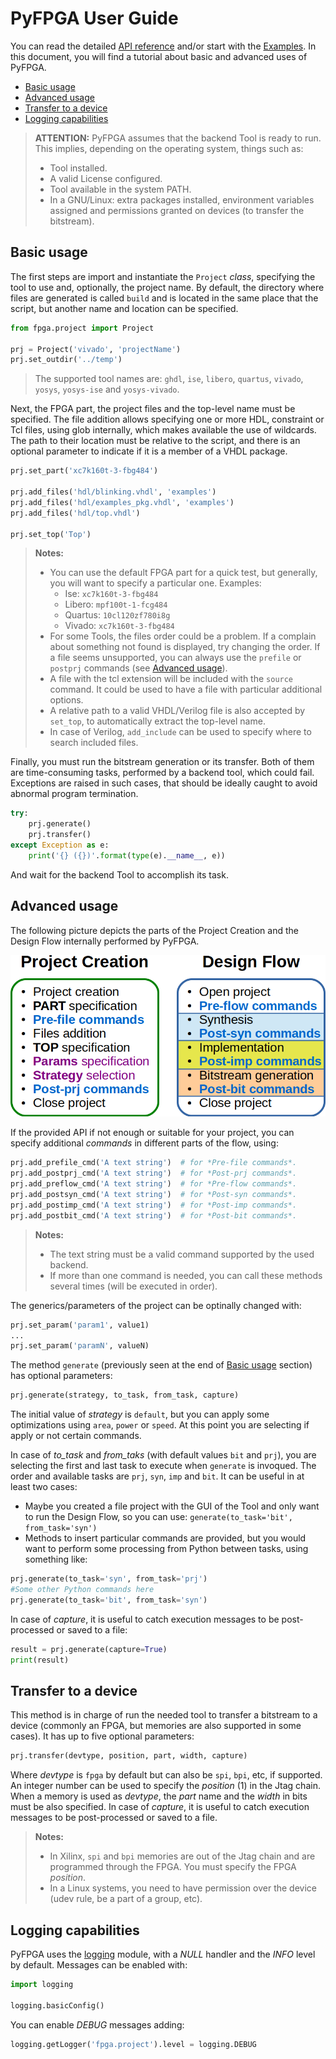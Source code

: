 # PyFPGA User Guide

You can read the detailed [API reference](api-reference.md) and/or start with
the [Examples](../examples). In this document, you will find a tutorial about
basic and advanced uses of PyFPGA.

* [Basic usage](#basic-usage)
* [Advanced usage](#advanced-usage)
* [Transfer to a device](#transfer-to-a-device)
* [Logging capabilities](#logging-capabilities)

> **ATTENTION:**
> PyFPGA assumes that the backend Tool is ready to run.
> This implies, depending on the operating system, things such as:
> * Tool installed.
> * A valid License configured.
> * Tool available in the system PATH.
> * In a GNU/Linux: extra packages installed, environment variables assigned
> and permissions granted on devices (to transfer the bitstream).

## Basic usage

The first steps are import and instantiate the `Project` *class*, specifying
the tool to use and, optionally, the project name. By default, the directory
where files are generated is called `build` and is located in the same place
that the script, but another name and location can be specified.

```py
from fpga.project import Project

prj = Project('vivado', 'projectName')
prj.set_outdir('../temp')
```

> The supported tool names are: `ghdl`, `ise`, `libero`, `quartus`, `vivado`,
> `yosys`, `yosys-ise` and `yosys-vivado`.

Next, the FPGA part, the project files and the top-level name must be
specified. The file addition allows specifying one or more HDL, constraint or
Tcl files, using glob internally, which makes available the use of wildcards.
The path to their location must be relative to the script, and there is an
optional parameter to indicate if it is a member of a VHDL package.

```py
prj.set_part('xc7k160t-3-fbg484')

prj.add_files('hdl/blinking.vhdl', 'examples')
prj.add_files('hdl/examples_pkg.vhdl', 'examples')
prj.add_files('hdl/top.vhdl')

prj.set_top('Top')
```

> **Notes:**
> * You can use the default FPGA part for a quick test, but generally, you
> will want to specify a particular one. Examples:
>     * Ise: `xc7k160t-3-fbg484`
>     * Libero: `mpf100t-1-fcg484`
>     * Quartus: `10cl120zf780i8g`
>     * Vivado: `xc7k160t-3-fbg484`
> * For some Tools, the files order could be a problem.
> If a complain about something not found is displayed, try changing the
> order.
> If a file seems unsupported, you can always use the `prefile` or `postprj`
> commands (see [Advanced usage](#advanced-usage)).
> * A file with the tcl extension will be included with the `source` command.
> It could be used to have a file with particular additional options.
> * A relative path to a valid VHDL/Verilog file is also accepted by
> `set_top`, to automatically extract the top-level name.
> * In case of Verilog, `add_include` can be used to specify where to search
> included files.

Finally, you must run the bitstream generation or its transfer. Both of them
are time-consuming tasks, performed by a backend tool, which could fail.
Exceptions are raised in such cases, that should be ideally caught to avoid
abnormal program termination.

```py
try:
    prj.generate()
    prj.transfer()
except Exception as e:
    print('{} ({})'.format(type(e).__name__, e))
```

And wait for the backend Tool to accomplish its task.

## Advanced usage

The following picture depicts the parts of the Project Creation and the Design
Flow internally performed by PyFPGA.

![Tcl Structure](images/tcl-structure.png)

If the provided API if not enough or suitable for your project, you can
specify additional *commands* in different parts of the flow, using:

```py
prj.add_prefile_cmd('A text string')  # for *Pre-file commands*.
prj.add_postprj_cmd('A text string')  # for *Post-prj commands*.
prj.add_preflow_cmd('A text string')  # for *Pre-flow commands*.
prj.add_postsyn_cmd('A text string')  # for *Post-syn commands*.
prj.add_postimp_cmd('A text string')  # for *Post-imp commands*.
prj.add_postbit_cmd('A text string')  # for *Post-bit commands*.
```

> **Notes:**
> * The text string must be a valid command supported by the used backend.
> * If more than one command is needed, you can call these methods several
> times (will be executed in order).

The generics/parameters of the project can be optinally changed with:

```py
prj.set_param('param1', value1)
...
prj.set_param('paramN', valueN)
```

The method `generate` (previously seen at the end of
[Basic usage](#basic-usage) section) has optional parameters:

```py
prj.generate(strategy, to_task, from_task, capture)
```

The initial value of *strategy* is `default`, but you can apply some
optimizations using `area`, `power` or `speed`. At this point you are
selecting if apply or not certain commands.

In case of *to_task* and *from_taks* (with default values `bit` and `prj`),
you are selecting the first and last task to execute when `generate` is
invoqued. The order and available tasks are `prj`, `syn`, `imp` and `bit`.
It can be useful in at least two cases:
* Maybe you created a file project with the GUI of the Tool and only want to
run the Design Flow, so you can use: `generate(to_task='bit', from_task='syn')`
* Methods to insert particular commands are provided, but you would want to
perform some processing from Python between tasks, using something like:
```py
prj.generate(to_task='syn', from_task='prj')
#Some other Python commands here
prj.generate(to_task='bit', from_task='syn')
```

In case of *capture*, it is useful to catch execution messages to be
post-processed or saved to a file:
```py
result = prj.generate(capture=True)
print(result)
```

## Transfer to a device

This method is in charge of run the needed tool to transfer a bitstream to a
device (commonly an FPGA, but memories are also supported in some cases).
It has up to five optional parameters:

```py
prj.transfer(devtype, position, part, width, capture)
```

Where *devtype* is `fpga` by default but can also be `spi`, `bpi`, etc, if
supported. An integer number can be used to specify the *position* (1) in the
Jtag chain. When a memory is used as *devtype*, the *part* name and the
*width* in bits must be also specified. In case of *capture*, it is useful to
catch execution messages to be post-processed or saved to a file.

> **Notes:**
> * In Xilinx, `spi` and `bpi` memories are out of the Jtag chain and are
programmed through the FPGA. You must specify the FPGA *position*.
> * In a Linux systems, you need to have permission over the device
> (udev rule, be a part of a group, etc).

## Logging capabilities

PyFPGA uses the [logging](https://docs.python.org/3/library/logging.html)
module, with a *NULL* handler and the *INFO* level by default.
Messages can be enabled with:

```py
import logging

logging.basicConfig()
```

You can enable *DEBUG* messages adding:

```py
logging.getLogger('fpga.project').level = logging.DEBUG
```
